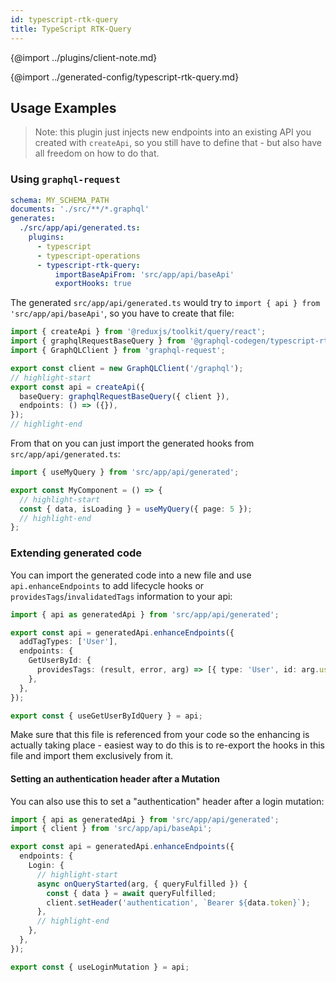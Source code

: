 ```yaml
---
id: typescript-rtk-query
title: TypeScript RTK-Query
---
```


{@import ../plugins/client-note.md}

{@import ../generated-config/typescript-rtk-query.md}

## Usage Examples

> Note: this plugin just injects new endpoints into an existing API you created with `createApi`, so
> you still have to define that - but also have all freedom on how to do that.

### Using `graphql-request`

```yml
schema: MY_SCHEMA_PATH
documents: './src/**/*.graphql'
generates:
  ./src/app/api/generated.ts:
    plugins:
      - typescript
      - typescript-operations
      - typescript-rtk-query:
          importBaseApiFrom: 'src/app/api/baseApi'
          exportHooks: true
```

The generated `src/app/api/generated.ts` would try to `import { api } from 'src/app/api/baseApi'`, so you have to create that file:

```ts title="src/app/api/baseApi.ts"
import { createApi } from '@reduxjs/toolkit/query/react';
import { graphqlRequestBaseQuery } from '@graphql-codegen/typescript-rtk-query';
import { GraphQLClient } from 'graphql-request';

export const client = new GraphQLClient('/graphql');
// highlight-start
export const api = createApi({
  baseQuery: graphqlRequestBaseQuery({ client }),
  endpoints: () => ({}),
});
// highlight-end
```

From that on you can just import the generated hooks from `src/app/api/generated.ts`:

```ts title="src/components/MyComponent.ts"
import { useMyQuery } from 'src/app/api/generated';

export const MyComponent = () => {
  // highlight-start
  const { data, isLoading } = useMyQuery({ page: 5 });
  // highlight-end
};
```

### Extending generated code

You can import the generated code into a new file and use `api.enhanceEndpoints` to add lifecycle hooks or `providesTags`/`invalidatedTags` information to your api:

```ts title="src/app/api/enhanced.ts"
import { api as generatedApi } from 'src/app/api/generated';

export const api = generatedApi.enhanceEndpoints({
  addTagTypes: ['User'],
  endpoints: {
    GetUserById: {
      providesTags: (result, error, arg) => [{ type: 'User', id: arg.userId }],
    },
  },
});

export const { useGetUserByIdQuery } = api;
```

Make sure that this file is referenced from your code so the enhancing is actually taking place - easiest way to do this is to re-export the hooks in this file and import them exclusively from it.

#### Setting an authentication header after a Mutation

You can also use this to set a "authentication" header after a login mutation:

```ts
import { api as generatedApi } from 'src/app/api/generated';
import { client } from 'src/app/api/baseApi';

export const api = generatedApi.enhanceEndpoints({
  endpoints: {
    Login: {
      // highlight-start
      async onQueryStarted(arg, { queryFulfilled }) {
        const { data } = await queryFulfilled;
        client.setHeader('authentication', `Bearer ${data.token}`);
      },
      // highlight-end
    },
  },
});

export const { useLoginMutation } = api;
```
